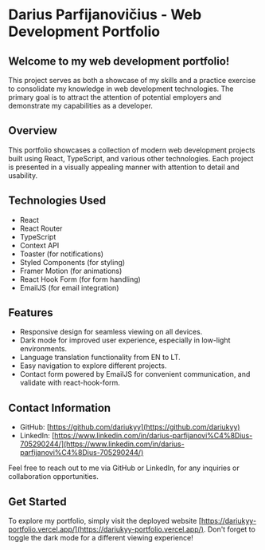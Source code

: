 # Darius Parfijanovičius - Web Development Portfolio

## Welcome to my web development portfolio!

This project serves as both a showcase of my skills and a practice exercise to consolidate my knowledge in web development technologies. The primary goal is to attract the attention of potential employers and demonstrate my capabilities as a developer.

## Overview

This portfolio showcases a collection of modern web development projects built using React, TypeScript, and various other technologies. Each project is presented in a visually appealing manner with attention to detail and usability.

## Technologies Used

- React
- React Router
- TypeScript
- Context API
- Toaster (for notifications)
- Styled Components (for styling)
- Framer Motion (for animations)
- React Hook Form (for form handling)
- EmailJS (for email integration)

## Features

- Responsive design for seamless viewing on all devices.
- Dark mode for improved user experience, especially in low-light environments.
- Language translation functionality from EN to LT.
- Easy navigation to explore different projects.
- Contact form powered by EmailJS for convenient communication, and validate with react-hook-form.

## Contact Information

- GitHub: [https://github.com/dariukyy](https://github.com/dariukyy)
- LinkedIn: [https://www.linkedin.com/in/darius-parfijanovi%C4%8Dius-705290244/](https://www.linkedin.com/in/darius-parfijanovi%C4%8Dius-705290244/)

Feel free to reach out to me via GitHub or LinkedIn, for any inquiries or collaboration opportunities.

## Get Started

To explore my portfolio, simply visit the deployed website [https://dariukyy-portfolio.vercel.app/](https://dariukyy-portfolio.vercel.app/). Don't forget to toggle the dark mode for a different viewing experience!
